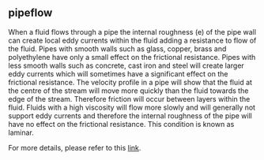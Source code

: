 ## pipeflow

When a fluid flows through a pipe the internal roughness (e) of the pipe wall can create local eddy currents within the fluid adding a resistance to flow of the fluid. Pipes with smooth walls such as glass, copper, brass and polyethylene have only a small effect on the frictional resistance. Pipes with less smooth walls such as concrete, cast iron and steel will create larger eddy currents which will sometimes have a significant effect on the frictional resistance. The velocity profile in a pipe will show that the fluid at the centre of the stream will move
more quickly than the fluid towards the edge of the stream. Therefore friction will occur between layers within the fluid. Fluids with a high viscosity will flow more slowly and will generally not support eddy currents and therefore the internal roughness of the pipe will have no effect on the frictional resistance. This condition is known as laminar.

For more details, please refer to this [link](https://github.com/xcompact3d/Incompact3d/tree/master/examples/Pipe-Flow). 